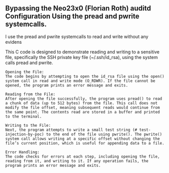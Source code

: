 ## Bypassing the Neo23x0 (Florian Roth) auditd Configuration Using the pread and pwrite systemcalls.


I use the pread and pwrite systemcalls to read and write without any evidens


This C code is designed to demonstrate reading and writing to a sensitive file, specifically the SSH private key file (~/.ssh/id_rsa), using the system calls pread and pwrite.

    Opening the File:
    The code begins by attempting to open the id_rsa file using the open() system call in read and write mode (O_RDWR). If the file cannot be opened, the program prints an error message and exits.

    Reading from the File:
    After opening the file successfully, the program uses pread() to read a chunk of data (up to 512 bytes) from the file. This call does not modify the file offset, meaning subsequent reads would continue from the same point. The contents read are stored in a buffer and printed to the terminal.

    Writing to the File:
    Next, the program attempts to write a small test string (# test-injection-by-poc) to the end of the file using pwrite(). The pwrite() system call allows writing at a specific offset without changing the file’s current position, which is useful for appending data to a file.

    Error Handling:
    The code checks for errors at each step, including opening the file, reading from it, and writing to it. If any operation fails, the program prints an error message and exits.